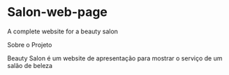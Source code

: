 # Salon-web-page
A complete website for a beauty salon

Sobre o Projeto

Beauty Salon é um website de apresentação para mostrar o serviço de um salão de beleza
